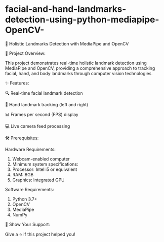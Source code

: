 # facial-and-hand-landmarks-detection-using-python-mediapipe-OpenCV-

🌟 Holistic Landmarks Detection with MediaPipe and OpenCV

🚀 Project Overview:

This project demonstrates real-time holistic landmark detection using MediaPipe and OpenCV, providing a comprehensive approach to tracking facial, hand, and body landmarks through computer vision technologies.

✨ Features:

🔍 Real-time facial landmark detection

👐 Hand landmark tracking (left and right)

📊 Frames per second (FPS) display

💻 Live camera feed processing

🛠 Prerequisites:

Hardware Requirements:

1. Webcam-enabled computer
2. Minimum system specifications:
3. Processor: Intel i5 or equivalent
4. RAM: 8GB
5. Graphics: Integrated GPU

Software Requirements:

1. Python 3.7+
2. OpenCV
3. MediaPipe
4. NumPy

🌟 Show Your Support:

Give a ⭐️ if this project helped you!
